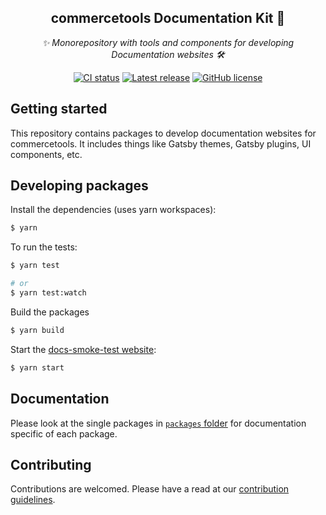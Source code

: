 <h2 align="center">commercetools Documentation Kit 💅</h2>
<p align="center">
  <i>✨ Monorepository with tools and components for developing Documentation websites 🛠</i>
</p>
<p align="center">
  <a href="https://circleci.com/gh/commercetools/commercetools-docs-kit"><img src="https://circleci.com/gh/commercetools/commercetools-docs-kit.svg?style=shield" alt="CI status" /></a> <a href="https://github.com/commercetools/commercetools-docs-kit/releases"><img src="https://badgen.net/github/release/commercetools/commercetools-docs-kit" alt="Latest release" /></a> <a href="https://github.com/commercetools/commercetools-docs-kit/blob/master/LICENSE"><img src="https://badgen.net/github/license/commercetools/commercetools-docs-kit" alt="GitHub license" /></a>
</p>

## Getting started

This repository contains packages to develop documentation websites for commercetools. It includes things like Gatsby themes, Gatsby plugins, UI components, etc.

## Developing packages

Install the dependencies (uses yarn workspaces):

```bash
$ yarn
```

To run the tests:

```bash
$ yarn test

# or
$ yarn test:watch
```

Build the packages

```bash
$ yarn build
```

Start the [docs-smoke-test website](./test-websites/docs-smoke-test):

```bash
$ yarn start
```

## Documentation

Please look at the single packages in [`packages` folder](./packages) for documentation specific of each package.

## Contributing

Contributions are welcomed. Please have a read at our [contribution guidelines](CONTRIBUTING.md).
